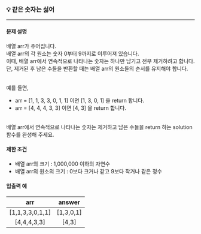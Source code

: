 ### 💡 같은 숫자는 싫어
***

#### 문제 설명
배열 arr가 주어집니다.
</br>배열 arr의 각 원소는 숫자 0부터 9까지로 이루어져 있습니다.
</br>이때, 배열 arr에서 연속적으로 나타나는 숫자는 하나만 남기고 전부 제거하려고 합니다.
</br>단, 제거된 후 남은 수들을 반환할 때는 배열 arr의 원소들의 순서를 유지해야 합니다.

</br>예를 들면,
* arr = [1, 1, 3, 3, 0, 1, 1] 이면 [1, 3, 0, 1] 을 return 합니다.
* arr = [4, 4, 4, 3, 3] 이면 [4, 3] 을 return 합니다.

</br>배열 arr에서 연속적으로 나타나는 숫자는 제거하고 남은 수들을 return 하는 solution 함수를 완성해 주세요.


#### 제한 조건
* 배열 arr의 크기 : 1,000,000 이하의 자연수
* 배열 arr의 원소의 크기 : 0보다 크거나 같고 9보다 작거나 같은 정수

#### 입출력 예
|arr|answer|
|:---:|:---:|
|[1,1,3,3,0,1,1]|[1,3,0,1]|
|[4,4,4,3,3]|[4,3]|
